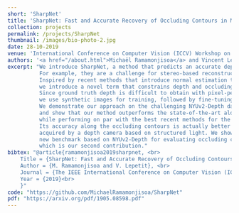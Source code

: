 ```yaml
---
short: 'SharpNet'
title: 'SharpNet: Fast and Accurate Recovery of Occluding Contours in Monocular Depth Estimation'
collection: projects
permalink: /projects/SharpNet
thumbnail: /images/bio-photo-2.jpg
date: 28-10-2019
venue: 'International Conference on Computer Vision (ICCV) Workshop on 3D Reconstruction in the Wild'
authors: '<a href="/about.html">Michaël Ramamonjisoa</a> and Vincent Lepetit'
excerpt: "We introduce SharpNet, a method that predicts an accurate depth map for an input color image, with a particular attention to the reconstruction of occluding contours: Occluding contours are an important cue for object recognition, and for realistic integration of virtual objects in Augmented Reality, but they are also notoriously difficult to reconstruct accurately.
          For example, they are a challenge for stereo-based reconstruction methods, as points around an occluding contour are visible in only one image. 
          Inspired by recent methods that introduce normal estimation to improve depth prediction, 
          we introduce a novel term that constrains depth and occluding contours predictions. 
          Since ground truth depth is difficult to obtain with pixel-perfect accuracy along occluding contours, 
          we use synthetic images for training, followed by fine-tuning on real data. 
          We demonstrate our approach on the challenging NYUv2-Depth dataset, 
          and show that our method outperforms the state-of-the-art along occluding contours, 
          while performing on par with the best recent methods for the rest of the images. 
          Its accuracy along the occluding contours is actually better than the ''ground truth''
          acquired by a depth camera based on structured light. We show this by introducing a 
          new benchmark based on NYUv2-Depth for evaluating occluding contours in monocular reconstruction, 
          which is our second contribution."
bibtex: "@article{ramamonjisoa2019sharpnet, <br>
    Title = {SharpNet: Fast and Accurate Recovery of Occluding Contours in Monocular Depth Estimation}, <br>
    Author = {M. Ramamonjisoa and V. Lepetit}, <br>
    Journal = {The IEEE International Conference on Computer Vision (ICCV) Workshops}, <br>
    Year = {2019}<br>
    }"
code: "https://github.com/MichaelRamamonjisoa/SharpNet"
pdf: "https://arxiv.org/pdf/1905.08598.pdf"
---
```


